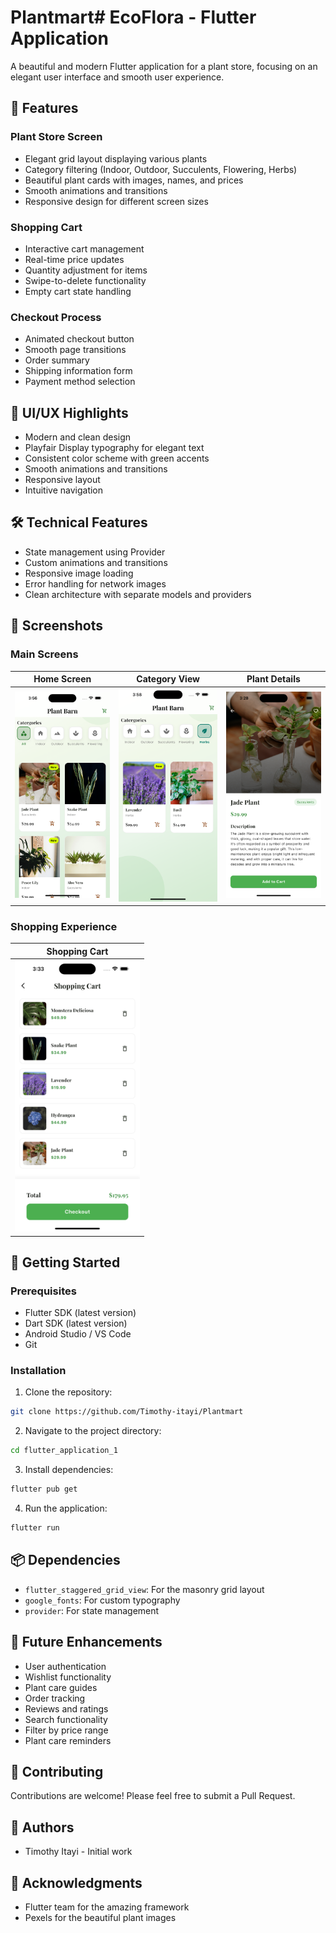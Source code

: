 # Plantmart# EcoFlora - Flutter Application

A beautiful and modern Flutter application for a plant store, focusing on an elegant user interface and smooth user experience.

## 🌿 Features

### Plant Store Screen
- Elegant grid layout displaying various plants
- Category filtering (Indoor, Outdoor, Succulents, Flowering, Herbs)
- Beautiful plant cards with images, names, and prices
- Smooth animations and transitions
- Responsive design for different screen sizes

### Shopping Cart
- Interactive cart management
- Real-time price updates
- Quantity adjustment for items
- Swipe-to-delete functionality
- Empty cart state handling

### Checkout Process
- Animated checkout button
- Smooth page transitions
- Order summary
- Shipping information form
- Payment method selection

## 🎨 UI/UX Highlights
- Modern and clean design
- Playfair Display typography for elegant text
- Consistent color scheme with green accents
- Smooth animations and transitions
- Responsive layout
- Intuitive navigation

## 🛠️ Technical Features
- State management using Provider
- Custom animations and transitions
- Responsive image loading
- Error handling for network images
- Clean architecture with separate models and providers

## 📱 Screenshots

### Main Screens
| Home Screen | Category View | Plant Details |
|-------------|---------------|---------------|
| <img src="flutter_application_1/lib/screenshots/Plant-Store.png" width="200"/> | <img src="flutter_application_1/lib/screenshots/category-page.png" width="200"/> | <img src="flutter_application_1/lib/screenshots/plant-detail.png" width="200"/> |

### Shopping Experience
| Shopping Cart |
|---------------|
| <img src="flutter_application_1/lib/screenshots/cart.png" width="200"/> | 


## 🚀 Getting Started

### Prerequisites
- Flutter SDK (latest version)
- Dart SDK (latest version)
- Android Studio / VS Code
- Git

### Installation
1. Clone the repository:
```bash
git clone https://github.com/Timothy-itayi/Plantmart
```

2. Navigate to the project directory:
```bash
cd flutter_application_1
```

3. Install dependencies:
```bash
flutter pub get
```

4. Run the application:
```bash
flutter run
```

## 📦 Dependencies
- `flutter_staggered_grid_view`: For the masonry grid layout
- `google_fonts`: For custom typography
- `provider`: For state management

## 🎯 Future Enhancements
- User authentication
- Wishlist functionality
- Plant care guides
- Order tracking
- Reviews and ratings
- Search functionality
- Filter by price range
- Plant care reminders

## 🤝 Contributing
Contributions are welcome! Please feel free to submit a Pull Request.


## 👥 Authors
- Timothy Itayi - Initial work

## 🙏 Acknowledgments
- Flutter team for the amazing framework
- Pexels for the beautiful plant images

